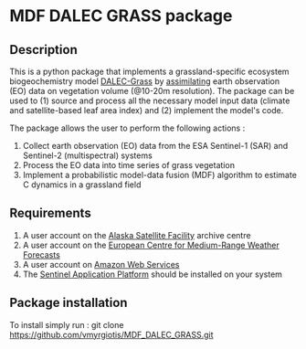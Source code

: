 # MDF DALEC GRASS package 

## Description 

This is a python package that implements a grassland-specific ecosystem biogeochemistry model [DALEC-Grass](https://www.sciencedirect.com/science/article/abs/pii/S0308521X2030768X) by [assimilating](https://www.sciencedirect.com/science/article/pii/S0168192321001490) earth observation (EO) data on vegetation volume (@10-20m resolution). The package can be used to (1) source and process all the necessary model input data (climate and satellite-based leaf area index) and (2) implement the model's code.

The package allows the user to perform the following actions : 

1. Collect earth observation (EO) data from the ESA Sentinel-1 (SAR) and Sentinel-2 (multispectral) systems
2. Process the EO data into time series of grass vegetation 
3. Implement a probabilistic model-data fusion (MDF) algorithm to estimate C dynamics in a grassland field

## Requirements 

1. A user account on the [Alaska Satellite Facility](https://asf.alaska.edu) archive centre 
2. A user account on the [European Centre for Medium-Range Weather Forecasts](https://www.ecmwf.int/en/forecasts/datasets) 
3. A user account on [Amazon Web Services](https://digital-geography.com/accessing-landsat-and-sentinel-2-on-amazon-web-services/#.V3Lr1I68EfI)
4. The [Sentinel Application Platform](https://step.esa.int/main/download/snap-download/) should be installed on your system 

## Package installation 

To install simply run : git clone https://github.com/vmyrgiotis/MDF_DALEC_GRASS.git


